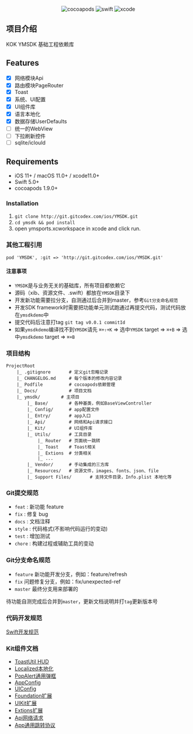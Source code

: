 <p align="center">
    <img src="https://img.shields.io/badge/pod-1.9.3-brightgreen" alt="cocoapods" title="cocoapods"/>
    <img src="https://img.shields.io/badge/swift-5.0-orange" alt="swift" title="swift"/>
    <img src="https://img.shields.io/badge/xcode-11.0-blue" alt="xcode" title="xcode"/>
</p>
    
## 项目介绍

KOK YMSDK 基础工程依赖库

## Features

- [x] 网络模块Api
- [x] 路由模块PageRouter
- [x] Toast
- [x] 系统、UI配置
- [x] UI组件库
- [x] 语言本地化
- [x] 数据存储UserDefaults
- [ ] 统一的WebView
- [ ] 下拉刷新控件
- [ ] sqlite/iclould

## Requirements

- iOS 11+ / macOS 11.0+ / xcode11.0+
- Swift 5.0+
- cocoapods 1.9.0+

### Installation

1. `git clone http://git.gitcodex.com/ios/YMSDK.git`
2. `cd ymsdk && pod install`
3. open ymsports.xcworkspace in xcode and click run.


### 其他工程引用
`pod 'YMSDK', :git => 'http://git.gitcodex.com/ios/YMSDK.git'`

#### 注意事项
- `YMSDK`是与业务无关的基础库，所有项目都依赖它
- 源码（xib、资源文件、.swift）都放在`YMSDK`目录下
- 开发新功能需要拉分支，自测通过后合并到master，参考`Git分支命名规范`
- 开发SDK framework时需要把功能单元测试跑通过再提交代码，测试代码放在`ymsdkdemo`中
- 提交代码后注意打tag  `git tag v0.0.1 commitId`
- 如果`ymsdkdemo`编译找不到`YMSDK`请先 `⌘+⇧+K` => 选中`YMSDK` target => `⌘+B` => 选中`ymsdkdemo` target => `⌘+B`



### 项目结构

```
ProjectRoot
    |_ .gitignore       # 定义git忽略记录
    |_ CHANGELOG.md     # 每个版本的修改内容记录
    |_ Podfile          # cocoapods依赖管理
    |_ Docs/            # 项目文档
    |_ ymsdk/        # 主项目
        |_ Base/        # 各种基类，例如BaseViewController
        |_ Config/      # app配置文件
        |_ Entry/       # app入口
        |_ Api/         # 网络和Api请求接口
        |_ Kit/         # UI组件库
        |_ Utils/       # 工具目录
            |_ Router   # 页面统一跳转
            |_ Toast    # Toast相关
            |_ Extions  # 分类相关
            |_ ...
        |_ Vendor/      # 手动集成的三方库
        |_ Resources/   # 资源文件，images、fonts、json、file
        |_ Support Files/       # 支持文件目录，Info.plist 本地化等
```


### Git提交规范
- `feat` :     新功能 feature
- `fix` :      修复 bug
- `docs` :      文档注释
- `style` :  代码格式(不影响代码运行的变动)
- `test` :    增加测试
- `chore` :  构建过程或辅助工具的变动


### Git分支命名规范
- `feature` 新功能开发分支，例如：feature/refresh
- `fix` 问题修复分支，例如：fix/unexpected-ref
- `master` 最终分支用来部署的

待功能自测完成后合并到`master`，更新文档说明并打`tag`更新版本号



### 代码开发规范

[Swift开发规范](Docs/swift-rules.md)


### Kit组件文档
- [ToastUtil HUD](Docs/toast.md)
- [Localized本地化](Docs/localized.md)
- [PopAlert通用弹框](Docs/popalert.md)
- [AppConfig](Docs/appconfig.md)
- [UIConfig](Docs/uiconfig.md)
- [Foundation扩展](Docs/foundation.md)
- [UIKit扩展](Docs/uikit.md)
- [Extions扩展](Docs/extions.md)
- [Api网络请求](Docs/api.md)
- [App通用跳转协议](Docs/jump.md)





